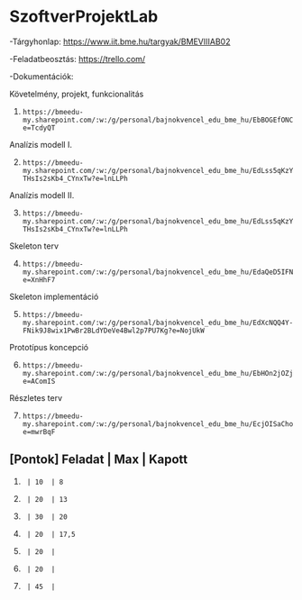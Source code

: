 # SzoftverProjektLab

-Tárgyhonlap: https://www.iit.bme.hu/targyak/BMEVIIIAB02

-Feladatbeosztás: https://trello.com/

-Dokumentációk:

Követelmény, projekt, funkcionalitás

1)     https://bmeedu-my.sharepoint.com/:w:/g/personal/bajnokvencel_edu_bme_hu/EbBOGEfONCRKq15ngBnmJZcB1PGO0FhqBabNLw3wgTGZ5Q?e=TcdyQT

Analízis modell I.

2)     https://bmeedu-my.sharepoint.com/:w:/g/personal/bajnokvencel_edu_bme_hu/EdLss5qKzYZBm8AyV4yI_8QBNEuw-THsIs2sKb4_CYnxTw?e=lnLLPh

Analízis modell II.

3)     https://bmeedu-my.sharepoint.com/:w:/g/personal/bajnokvencel_edu_bme_hu/EdLss5qKzYZBm8AyV4yI_8QBNEuw-THsIs2sKb4_CYnxTw?e=lnLLPh

Skeleton terv

4)     https://bmeedu-my.sharepoint.com/:w:/g/personal/bajnokvencel_edu_bme_hu/EdaQeD5IFN5Kkeoc_73e9csBjCGoZi0rYbmvo12jx7DWDA?e=XnHhF7

Skeleton implementáció

5)     https://bmeedu-my.sharepoint.com/:w:/g/personal/bajnokvencel_edu_bme_hu/EdXcNQQ4Y-FNik9J8wix1PwBr2BLdYDeVe4Bwl2p7PU7Kg?e=NojUkW

Prototípus koncepció

6)     https://bmeedu-my.sharepoint.com/:w:/g/personal/bajnokvencel_edu_bme_hu/EbHOn2jOZjBNuxKaMCWFwF8BSCXRn8XzO09xlo_2m5VllA?e=AComIS

Részletes terv

7)     https://bmeedu-my.sharepoint.com/:w:/g/personal/bajnokvencel_edu_bme_hu/EcjOISaChoRLgLs2lXLqqQEBe9SBmqXlx9koeFZNpN13aQ?e=mwrBqF



[Pontok]  Feladat | Max | Kapott
----------------------------------
1)      | 10  | 8
2)      | 20  | 13
3)      | 30  | 20
4)      | 20  | 17,5
5)      | 20  |
6)      | 20  |
7)      | 45  |
